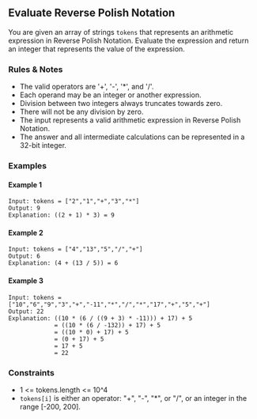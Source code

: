 ## Evaluate Reverse Polish Notation

You are given an array of strings `tokens` that represents an arithmetic expression in Reverse Polish Notation. Evaluate the expression and return an integer that represents the value of the expression.

### Rules & Notes
* The valid operators are '+', '-', '*', and '/'.
* Each operand may be an integer or another expression.
* Division between two integers always truncates towards zero.
* There will not be any division by zero.
* The input represents a valid arithmetic expression in Reverse Polish Notation.
* The answer and all intermediate calculations can be represented in a 32-bit integer.

### Examples

#### Example 1
```
Input: tokens = ["2","1","+","3","*"]
Output: 9
Explanation: ((2 + 1) * 3) = 9
```

#### Example 2
```
Input: tokens = ["4","13","5","/","+"]
Output: 6
Explanation: (4 + (13 / 5)) = 6
```

#### Example 3
```
Input: tokens = ["10","6","9","3","+","-11","*","/","*","17","+","5","+"]
Output: 22
Explanation: ((10 * (6 / ((9 + 3) * -11))) + 17) + 5
             = ((10 * (6 / -132)) + 17) + 5
             = ((10 * 0) + 17) + 5
             = (0 + 17) + 5
             = 17 + 5
             = 22
```

### Constraints
* 1 <= tokens.length <= 10^4
* `tokens[i]` is either an operator: "+", "-", "*", or "/", or an integer in the range [-200, 200].